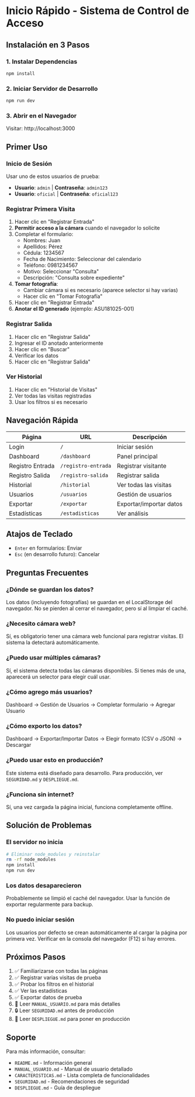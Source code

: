 # Inicio Rápido - Sistema de Control de Acceso

## Instalación en 3 Pasos

### 1. Instalar Dependencias
```bash
npm install
```

### 2. Iniciar Servidor de Desarrollo
```bash
npm run dev
```

### 3. Abrir en el Navegador
Visitar: http://localhost:3000

## Primer Uso

### Inicio de Sesión
Usar uno de estos usuarios de prueba:

- **Usuario**: `admin` | **Contraseña**: `admin123`
- **Usuario**: `oficial` | **Contraseña**: `oficial123`

### Registrar Primera Visita

1. Hacer clic en "Registrar Entrada"
2. **Permitir acceso a la cámara** cuando el navegador lo solicite
3. Completar el formulario:
   - Nombres: Juan
   - Apellidos: Pérez
   - Cédula: 1234567
   - Fecha de Nacimiento: Seleccionar del calendario
   - Teléfono: 0981234567
   - Motivo: Seleccionar "Consulta"
   - Descripción: "Consulta sobre expediente"
4. **Tomar fotografía**: 
   - Cambiar cámara si es necesario (aparece selector si hay varias)
   - Hacer clic en "Tomar Fotografía"
5. Hacer clic en "Registrar Entrada"
6. **Anotar el ID generado** (ejemplo: ASU181025-001)

### Registrar Salida

1. Hacer clic en "Registrar Salida"
2. Ingresar el ID anotado anteriormente
3. Hacer clic en "Buscar"
4. Verificar los datos
5. Hacer clic en "Registrar Salida"

### Ver Historial

1. Hacer clic en "Historial de Visitas"
2. Ver todas las visitas registradas
3. Usar los filtros si es necesario

## Navegación Rápida

| Página | URL | Descripción |
|--------|-----|-------------|
| Login | `/` | Iniciar sesión |
| Dashboard | `/dashboard` | Panel principal |
| Registro Entrada | `/registro-entrada` | Registrar visitante |
| Registro Salida | `/registro-salida` | Registrar salida |
| Historial | `/historial` | Ver todas las visitas |
| Usuarios | `/usuarios` | Gestión de usuarios |
| Exportar | `/exportar` | Exportar/importar datos |
| Estadísticas | `/estadisticas` | Ver análisis |

## Atajos de Teclado

- `Enter` en formularios: Enviar
- `Esc` (en desarrollo futuro): Cancelar

## Preguntas Frecuentes

### ¿Dónde se guardan los datos?
Los datos (incluyendo fotografías) se guardan en el LocalStorage del navegador. No se pierden al cerrar el navegador, pero sí al limpiar el caché.

### ¿Necesito cámara web?
Sí, es obligatorio tener una cámara web funcional para registrar visitas. El sistema la detectará automáticamente.

### ¿Puedo usar múltiples cámaras?
Sí, el sistema detecta todas las cámaras disponibles. Si tienes más de una, aparecerá un selector para elegir cuál usar.

### ¿Cómo agrego más usuarios?
Dashboard → Gestión de Usuarios → Completar formulario → Agregar Usuario

### ¿Cómo exporto los datos?
Dashboard → Exportar/Importar Datos → Elegir formato (CSV o JSON) → Descargar

### ¿Puedo usar esto en producción?
Este sistema está diseñado para desarrollo. Para producción, ver `SEGURIDAD.md` y `DESPLIEGUE.md`.

### ¿Funciona sin internet?
Sí, una vez cargada la página inicial, funciona completamente offline.

## Solución de Problemas

### El servidor no inicia
```bash
# Eliminar node_modules y reinstalar
rm -rf node_modules
npm install
npm run dev
```

### Los datos desaparecieron
Probablemente se limpió el caché del navegador. Usar la función de exportar regularmente para backup.

### No puedo iniciar sesión
Los usuarios por defecto se crean automáticamente al cargar la página por primera vez. Verificar en la consola del navegador (F12) si hay errores.

## Próximos Pasos

1. ✅ Familiarizarse con todas las páginas
2. ✅ Registrar varias visitas de prueba
3. ✅ Probar los filtros en el historial
4. ✅ Ver las estadísticas
5. ✅ Exportar datos de prueba
6. 📖 Leer `MANUAL_USUARIO.md` para más detalles
7. 🔒 Leer `SEGURIDAD.md` antes de producción
8. 🚀 Leer `DESPLIEGUE.md` para poner en producción

## Soporte

Para más información, consultar:
- `README.md` - Información general
- `MANUAL_USUARIO.md` - Manual de usuario detallado
- `CARACTERISTICAS.md` - Lista completa de funcionalidades
- `SEGURIDAD.md` - Recomendaciones de seguridad
- `DESPLIEGUE.md` - Guía de despliegue

